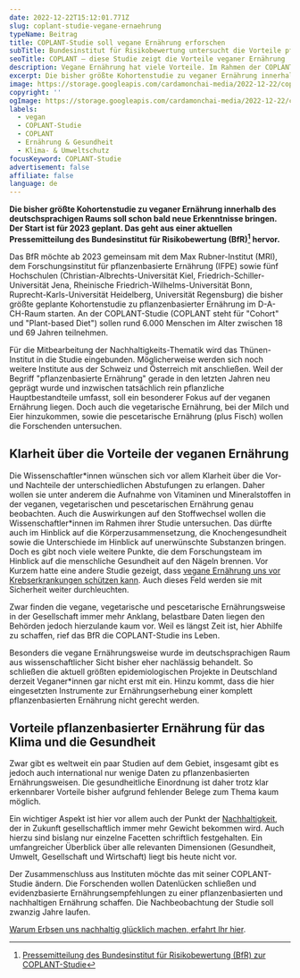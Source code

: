 ```yaml
---
date: 2022-12-22T15:12:01.771Z
slug: coplant-studie-vegane-ernaehrung
typeName: Beitrag
title: COPLANT-Studie soll vegane Ernährung erforschen
subTitle: Bundesinstitut für Risikobewertung untersucht die Vorteile pflanzenbasierter Kost
seoTitle: COPLANT – diese Studie zeigt die Vorteile veganer Ernährung
description: Vegane Ernährung hat viele Vorteile. Im Rahmen der COPLANT-Studie sollen sie nun bewiesen werden. Jetzt Details erfahren.
excerpt: Die bisher größte Kohortenstudie zu veganer Ernährung innerhalb des deutschsprachigen Raums soll schon bald neue Erkenntnisse bringen. Der Start ist für 2023 geplant. Das geht aus einer aktuellen Pressemitteilung des Bundesinstitut für Risikobewertung (BfR) hervor.
image: https://storage.googleapis.com/cardamonchai-media/2022-12-22/coplant-studie-jpg-imagine-788898_7c7064_1024_768/640.webp
copyright: ''
ogImage: https://storage.googleapis.com/cardamonchai-media/2022-12-22/coplant-studie-og-jpg-imagine-181818_837363_1200_628/640.webp
labels:
  - vegan
  - COPLANT-Studie
  - COPLANT
  - Ernährung & Gesundheit
  - Klima- & Umweltschutz
focusKeyword: COPLANT-Studie
advertisement: false
affiliate: false
language: de
---
```


**Die bisher größte Kohortenstudie zu veganer Ernährung innerhalb des deutschsprachigen Raums soll schon bald neue Erkenntnisse bringen. Der Start ist für 2023 geplant. Das geht aus einer aktuellen Pressemitteilung des Bundesinstitut für Risikobewertung (BfR)[^1] hervor.**

Das BfR möchte ab 2023 gemeinsam mit dem Max Rubner-Institut (MRI), dem Forschungsinstitut für pflanzenbasierte Ernährung (IFPE) sowie fünf Hochschulen (Christian-Albrechts-Universität Kiel, Friedrich-Schiller-Universität Jena, Rheinische Friedrich-Wilhelms-Universität Bonn, Ruprecht-Karls-Universität Heidelberg, Universität Regensburg) die bisher größte geplante Kohortenstudie zu pflanzenbasierter Ernährung im D-A-CH-Raum starten. An der COPLANT-Studie (COPLANT steht für "Cohort" und "Plant-based Diet") sollen rund 6.000 Menschen im Alter zwischen 18 und 69 Jahren teilnehmen.

Für die Mitbearbeitung der Nachhaltigkeits-Thematik wird das Thünen-Institut in die Studie eingebunden. Möglicherweise werden sich noch weitere Institute aus der Schweiz und Österreich mit anschließen. Weil der Begriff "pflanzenbasierte Ernährung" gerade in den letzten Jahren neu geprägt wurde und inzwischen tatsächlich rein pflanzliche Hauptbestandteile umfasst, soll ein besonderer Fokus auf der veganen Ernährung liegen. Doch auch die vegetarische Ernährung, bei der Milch und Eier hinzukommen, sowie die pescetarische Ernährung (plus Fisch) wollen die Forschenden untersuchen.

## Klarheit über die Vorteile der veganen Ernährung

Die Wissenschaftler\*innen wünschen sich vor allem Klarheit über die Vor- und Nachteile der unterschiedlichen Abstufungen zu erlangen. Daher wollen sie unter anderem die Aufnahme von Vitaminen und Mineralstoffen in der veganen, vegetarischen und pescetarischen Ernährung genau beobachten. Auch die Auswirkungen auf den Stoffwechsel wollen die Wissenschaftler\*innen im Rahmen ihrer Studie untersuchen. Das dürfte auch im Hinblick auf die Körperzusammensetzung, die Knochengesundheit sowie die Unterschiede im Hinblick auf unerwünschte Substanzen bringen. Doch es gibt noch viele weitere Punkte, die dem Forschungsteam im Hinblick auf die menschliche Gesundheit auf den Nägeln brennen. Vor Kurzem hatte eine andere Studie gezeigt, dass [vegane Ernährung uns vor Krebserkrankungen schützen kann](/2022/12/vegane-ernaehrung-krebs-wissenschaft/). Auch dieses Feld werden sie mit Sicherheit weiter durchleuchten.

Zwar finden die vegane, vegetarische und pescetarische Ernährungsweise in der Gesellschaft immer mehr Anklang, belastbare Daten liegen den Behörden jedoch hierzulande kaum vor. Weil es längst Zeit ist, hier Abhilfe zu schaffen, rief das BfR die COPLANT-Studie ins Leben.

Besonders die vegane Ernährungsweise wurde im deutschsprachigen Raum aus wissenschaftlicher Sicht bisher eher nachlässig behandelt. So schließen die aktuell größten epidemiologischen Projekte in Deutschland derzeit Veganer\*innen gar nicht erst mit ein. Hinzu kommt, dass die hier eingesetzten Instrumente zur Ernährungserhebung einer komplett pflanzenbasierten Ernährung nicht gerecht werden.

## Vorteile pflanzenbasierter Ernährung für das Klima und die Gesundheit

Zwar gibt es weltweit ein paar Studien auf dem Gebiet, insgesamt gibt es jedoch auch international nur wenige Daten zu pflanzenbasierten Ernährungsweisen. Die gesundheitliche Einordnung ist daher trotz klar erkennbarer Vorteile bisher aufgrund fehlender Belege zum Thema kaum möglich.

Ein wichtiger Aspekt ist hier vor allem auch der Punkt der [Nachhaltigkeit](/2017/02/klimaschutz-und-vegane-ernaehrung/), der in Zukunft gesellschaftlich immer mehr Gewicht bekommen wird. Auch hierzu sind bislang nur einzelne Facetten schriftlich festgehalten. Ein umfangreicher Überblick über alle relevanten Dimensionen (Gesundheit, Umwelt, Gesellschaft und Wirtschaft) liegt bis heute nicht vor.

Der Zusammenschluss aus Instituten möchte das mit seiner COPLANT-Studie ändern. Die Forschenden wollen Datenlücken schließen und evidenzbasierte Ernährungsempfehlungen zu einer pflanzenbasierten und nachhaltigen Ernährung schaffen. Die Nachbeobachtung der Studie soll zwanzig Jahre laufen.

[Warum Erbsen uns nachhaltig glücklich machen, erfahrt Ihr hier](/2020/06/erbsen/).

[^1]: [Pressemitteilung des Bundesinstitut für Risikobewertung (BfR) zur COPLANT-Studie](https://www.bfr.bund.de/de/coplant-studie.html)
